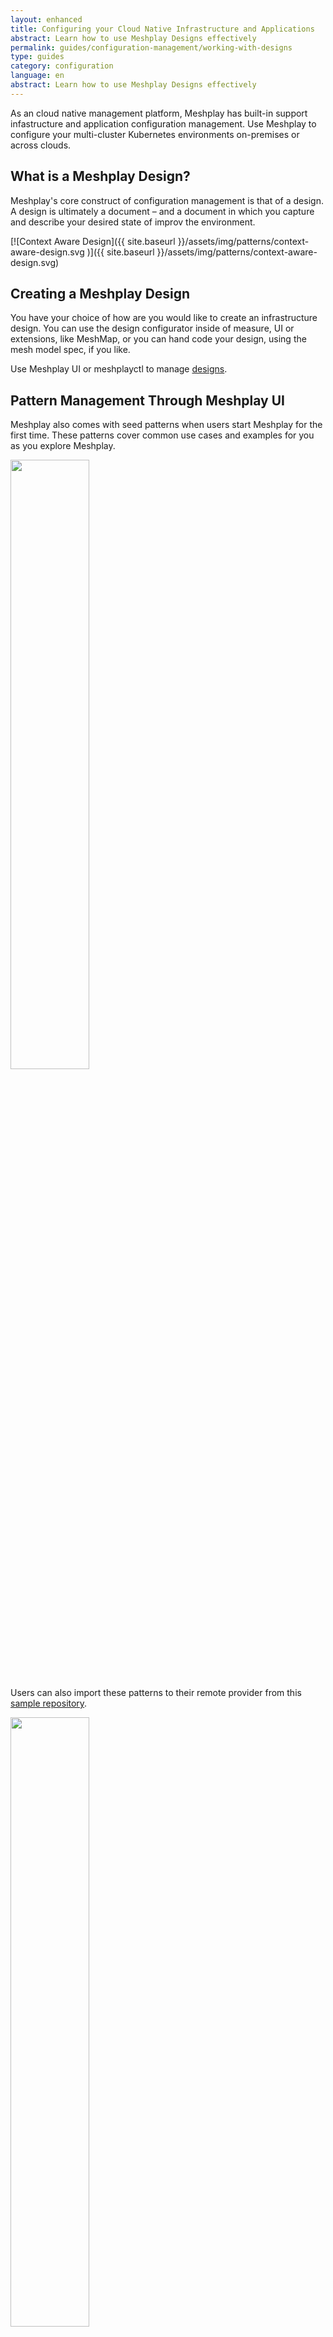 ```yaml
---
layout: enhanced
title: Configuring your Cloud Native Infrastructure and Applications
abstract: Learn how to use Meshplay Designs effectively
permalink: guides/configuration-management/working-with-designs
type: guides
category: configuration
language: en
abstract: Learn how to use Meshplay Designs effectively
---
```


As an cloud native management platform, Meshplay has built-in support infastructure and application configuration management. Use Meshplay to configure your multi-cluster Kubernetes environments on-premises or across clouds.

## What is a Meshplay Design?

Meshplay's core construct of configuration management is that of a design. A design is ultimately a document – and a document in which you capture and describe your desired state of improv the environment.

[![Context Aware Design]({{ site.baseurl }}/assets/img/patterns/context-aware-design.svg
)]({{ site.baseurl }}/assets/img/patterns/context-aware-design.svg)

## Creating a Meshplay Design

You have your choice of how are you would like to create an infrastructure design. You can use the design configurator inside of measure, UI or extensions, like MeshMap, or you can hand code your design, using the mesh model spec, if you like.
 
Use Meshplay UI or meshplayctl to manage [designs](../tasks/patterns.md).

## Pattern Management Through Meshplay UI

Meshplay also comes with seed patterns when users start Meshplay for the first time. These patterns cover common use cases and examples for you as you explore Meshplay.

<img src="{{ site.baseurl }}/assets/img/configuration-management/meshplay-patterns.png" width="50%" />

Users can also import these patterns to their remote provider from this [sample repository](https://github.com/service-mesh-patterns/service-mesh-patterns/tree/master/samples).

<img src="{{ site.baseurl }}/assets/img/configuration-management/pattern-import.png" width="50%" />

Once these patterns are imported, you can then edit these patterns or use the pattern configurator to configure them according to your requirements.

<img src="{{ site.baseurl }}/assets/img/configuration-management/pattern-configure-button.png" width="50%" />

<img src="{{ site.baseurl }}/assets/img/configuration-management/pattern-configure.png" width="50%" />

## Pattern Management Through Meshplay CLI

You can also manage cloud native patterns through Meshplay's CLI, meshplayctl.

The `meshplayctl pattern` subcommand lets you import and apply patterns to your cluster.

For example, if you have your pattern written in a file say, `istio-bookinfo.yaml` which deploys Istio service mesh and onboards the BookInfo app on Istio, you can use meshplayctl to apply this pattern as shown below:

```
meshplayctl pattern apply -f istio-bookinfo.yaml
```

If you already have a pattern imported into Meshplay, you can apply the pattern by name.

```
meshplayctl pattern apply BookInfoApp
```

This will apply the pattern BookInfoApp, which has already been imported into Meshplay.

See [meshplayctl pattern subcommand section](../reference/meshplayctl/#cloud-native-pattern-configuration-and-management) for more details on the `pattern` subcommand.

## WASM Filters

Meshplay can be used for managing WebAssembly Filters through the UI or the CLI.

### Filter Management Through Meshplay UI

Like patterns, Meshplay also comes with some sample WebAssembly Filters for you to experiment.

<img src="{{ site.baseurl }}/assets/img/configuration-management/meshplay-filters.png" width="50%" />

You can also import these filters manually to your provider from the [wasm-filters](https://github.com/layer5io/wasm-filters) repo.

Meshplay's sample application [ImageHub](./deploying-sample-apps.md#imagehub) will let you test out configuring these filters out-of-the-box.

You can onboard ImageHub to an installed service mesh as shown below.

<img src="{{ site.baseurl }}/assets/img/configuration-management/image-hub.png" width="50%" />

### Filter Management Through Meshplay CLI

You can also manage WASM filters through Meshplay's CLI, meshplayctl.

The `meshplayctl filter` command lets you import and configure WebAssembly filters.

For example,

```
meshplayctl exp filter apply -f metrics_collector_bg.wasm
```

If you already have a filter imported into Meshplay, you can configure the filter by name.

```
meshplayctl exp filter apply metrics_collector_bg
```

## Applications

Meshplay can also manage your Kubernetes applications and deploy them to any of your connected kubernetes cluster.

### Managing Applications Through Meshplay UI

Meshplay has a set of [sample applications](./deploying-sample-apps.md) which you can use to quickly test out your deployment.

<img src="{{ site.baseurl }}/assets/img/configuration-management/meshplay-applications-seeded.png" width="50%" />

You can also bring in your own applications by uploading it from filesystem or importing it from a URL.

<img src="{{ site.baseurl }}/assets/img/configuration-management/meshplay-applications.png" width="50%" />

The application files can be described in following formats:
- Kubernetes manifest
- Meshplay Design
- Helm charts
- Docker Compose Apps

You can also run the same application on multiple connected kubernetes clusters and compare the performance. See [Performance Management with Meshplay](performance-management.md) for more details.

### Managing Applications Through Meshplay CLI

The `meshplayctl app` subcommand lets you manage your custom application workloads with Meshplay.

You can onboard/offboard applications from your mesh as shown in the example below.

```
meshplayctl app onboard imagehub.yaml
```

```
meshplayctl app offboard imagehub.yaml
```
